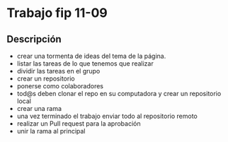 # Trabajo fip 11-09

## Descripción

- crear una tormenta de ideas del tema de la página.
- listar las tareas de lo que tenemos que realizar
- dividir las tareas en el grupo
- crear un repositorio
- ponerse como colaboradores
-  tod@s deben clonar el repo en su computadora y crear un repositorio local
- crear una rama
-  una vez terminado el trabajo enviar todo al repositorio remoto
-  realizar un Pull request para la aprobación
-  unir la rama al principal